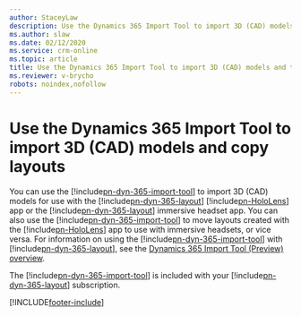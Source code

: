 ```yaml
---
author: StaceyLaw
description: Use the Dynamics 365 Import Tool to import 3D (CAD) models and to copy layouts between Microsoft HoloLens and immersive headsets
ms.author: slaw
ms.date: 02/12/2020
ms.service: crm-online
ms.topic: article
title: Use the Dynamics 365 Import Tool to import 3D (CAD) models and to copy layouts between Microsoft HoloLens and immersive headsets
ms.reviewer: v-brycho
robots: noindex,nofollow
---
```


# Use the Dynamics 365 Import Tool to import 3D (CAD) models and copy layouts

You can use the [!include[pn-dyn-365-import-tool](../includes/pn-dyn-365-import-tool.md)] to import 3D (CAD) models for use with the [!include[pn-dyn-365-layout](../includes/pn-dyn-365-layout.md)] [!include[pn-HoloLens](../includes/pn-HoloLens.md)] app or the [!include[pn-dyn-365-layout](../includes/pn-dyn-365-layout.md)] 
immersive headset app. You can also use the [!include[pn-dyn-365-import-tool](../includes/pn-dyn-365-import-tool.md)] to move layouts created with the [!include[pn-HoloLens](../includes/pn-HoloLens.md)] app to use with immersive headsets, 
or vice versa. For information on using the [!include[pn-dyn-365-import-tool](../includes/pn-dyn-365-import-tool.md)] with [!include[pn-dyn-365-layout](../includes/pn-dyn-365-layout.md)], see the 
[Dynamics 365 Import Tool (Preview) overview](../import-tool/index.md).

The [!include[pn-dyn-365-import-tool](../includes/pn-dyn-365-import-tool.md)] is included with your [!include[pn-dyn-365-layout](../includes/pn-dyn-365-layout.md)] subscription. 




[!INCLUDE[footer-include](../includes/footer-banner.md)]